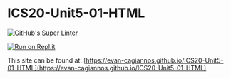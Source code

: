 # ICS20-Unit5-01-HTML

[![GitHub's Super Linter](https://github.com/evan-cagiannos/ICS20-Unit5-01-HTML/workflows/GitHub's%20Super%20Linter/badge.svg)](https://github.com/evan-cagiannos/ICS20-Unit5-01-HTML/actions)

[![Run on Repl.it](https://repl.it/badge/github/evan-cagiannos/ICS20-Unit5-01-HTML)](https://repl.it/github/evan-cagiannos/ICS20-Unit5-01-HTML)

This site can be found at: [https://evan-cagiannos.github.io/ICS20-Unit5-01-HTML](https://evan-cagiannos.github.io/ICS20-Unit5-01-HTML)
